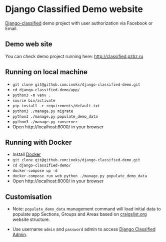 # Django Classified Demo website #

[Django-classified](https://github.com/inoks/django-classified) demo project with user authorization via Facebook or Email.

## Demo web site

You can check demo project running here: http://classified.pzbz.ru

## Running on local machine

- `git clone git@github.com:inoks/django-classified-demo.git`
- `cd django-classified-demo/app/`
- `python3 -m venv .`
- `source bin/activate`
- `pip install -r requirements/default.txt`
- `python3 ./manage.py migrate`
- `python3 ./manage.py populate_demo_data`
- `python3 ./manage.py runserver`
- Open http://localhost:8000/ in your browser

## Running with Docker

- Install [Docker](https://www.docker.com/community-edition)
- `git clone git@github.com:inoks/django-classified-demo.git`
- `cd django-classified-demo/`
- `docker-compose up -d`
- `docker-compose run web python ./manage.py populate_demo_data`
- Open http://localhost:8000/ in your browser

## Customisation

 - Note: `populate_demo_data` management command will load initial data to populate app
    Sections, Groups and Areas based on [craigslist.org](http://craigslist.org) website structure.

 - Use username `admin` and `password` admin to access [Django Classified Admin](http://localhost:8000/admin/).
